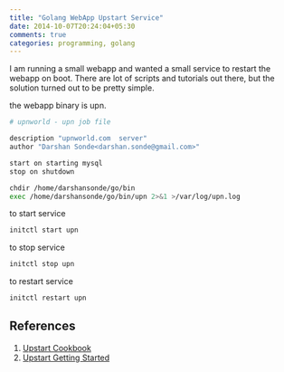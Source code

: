 ```yaml
---
title: "Golang WebApp Upstart Service"
date: 2014-10-07T20:24:04+05:30
comments: true
categories: programming, golang
---
```


I am running a small webapp and wanted a small service to restart the webapp on boot. There are lot of scripts and tutorials out there, but the solution turned out to be pretty simple.

the webapp binary is upn. 

``` bash file &#47;etc/init/upn.conf
# upnworld - upn job file

description "upnworld.com  server"
author "Darshan Sonde<darshan.sonde@gmail.com>"

start on starting mysql
stop on shutdown

chdir /home/darshansonde/go/bin
exec /home/darshansonde/go/bin/upn 2>&1 >/var/log/upn.log
```

to start service 

``` bash
initctl start upn
```

to stop service

``` bash
initctl stop upn
```

to restart service

``` bash
initctl restart upn
```

## References

1. [Upstart Cookbook](http://upstart.ubuntu.com/cookbook/)
2. [Upstart Getting Started](http://upstart.ubuntu.com/getting-started.html)
